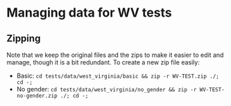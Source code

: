 # Managing data for WV tests

## Zipping

Note that we keep the original files and the zips to make it easier to edit and manage, though it is a bit redundant. To create a new zip file easily:

- Basic: `cd tests/data/west_virginia/basic && zip -r WV-TEST.zip ./; cd -;`
- No gender: `cd tests/data/west_virginia/no_gender && zip -r WV-TEST-no-gender.zip ./; cd -;`
